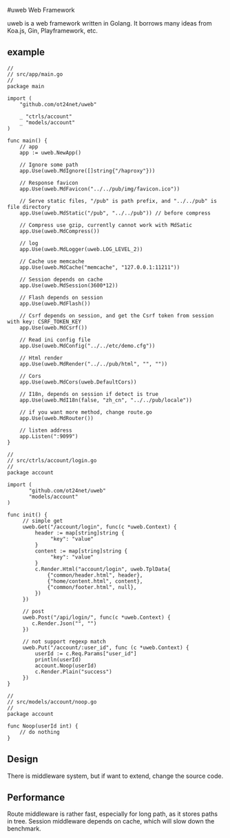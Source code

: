 #uweb Web Framework

uweb is a web framework written in Golang. 
It borrows many ideas from Koa.js, Gin, Playframework, etc.

## example
```
//
// src/app/main.go
// 
package main

import (
	"github.com/ot24net/uweb"
	
	_ "ctrls/account"
    _ "models/account"
)

func main() {
	// app
	app := uweb.NewApp()
	
	// Ignore some path
	app.Use(uweb.MdIgnore([]string{"/haproxy"}))
	
	// Response favicon 
	app.Use(uweb.MdFavicon("../../pub/img/favicon.ico"))
	
	// Serve static files, "/pub" is path prefix, and "../../pub" is file directory
	app.Use(uweb.MdStatic("/pub", "../../pub")) // before compress
	
	// Compress use gzip, currently cannot work with MdSatic	
	app.Use(uweb.MdCompress())
	
	// log
	app.Use(uweb.MdLogger(uweb.LOG_LEVEL_2))
	
	// Cache use memcache
	app.Use(uweb.MdCache("memcache", "127.0.0.1:11211"))
	
	// Session depends on cache
	app.Use(uweb.MdSession(3600*12))
	
	// Flash depends on session
	app.Use(uweb.MdFlash())
	
	// Csrf depends on session, and get the Csrf token from session with key: CSRF_TOKEN_KEY
	app.Use(uweb.MdCsrf())
	
	// Read ini config file
	app.Use(uweb.MdConfig("../../etc/demo.cfg"))
	
	// Html render
	app.Use(uweb.MdRender("../../pub/html", "", ""))
	
	// Cors
	app.Use(uweb.MdCors(uweb.DefaultCors))
	
	// I18n, depends on session if detect is true
	app.Use(uweb.MdI18n(false, "zh_cn", "../../pub/locale"))
	
	// if you want more method, change route.go
	app.Use(uweb.MdRouter())
	
	// listen address
	app.Listen(":9099")
}

//
// src/ctrls/account/login.go 
//
package account

import (
	   "github.com/ot24net/uweb"
	   "models/account"
)

func init() {
	 // simple get
	 uweb.Get("/account/login", func(c *uweb.Context) {
	 	 header := map[string]string {
	 	 	  "key": "value"
		 }		  	  
	 	 content := map[string]string {
	 	 	  "key": "value"
		 }		  	  
	 	 c.Render.Html("account/login", uweb.TplData{
		     {"common/header.html", header},
	     	 {"home/content.html", content},
	         {"common/footer.html", null},
		 })
	 })	
	 
	 // post
	 uweb.Post("/api/login/", func(c *uweb.Context) {
	 	c.Render.Json("", "")
	 })
	 
	 // not support regexp match
	 uweb.Put("/account/:user_id", func (c *uweb.Context) {
	     userId := c.Req.Params["user_id"]
	 	 println(userId)
	 	 account.Noop(userId)
	 	 c.Render.Plain("success")
     })
}

//
// src/models/account/noop.go
//
package account

func Noop(userId int) {
	// do nothing
}

```

## Design
There is middleware system, but if want to extend, change the source code.

## Performance
Route middleware is rather fast, especially for long path, as it stores paths in tree. 
Session middleware depends on cache, which will slow down the benchmark.
